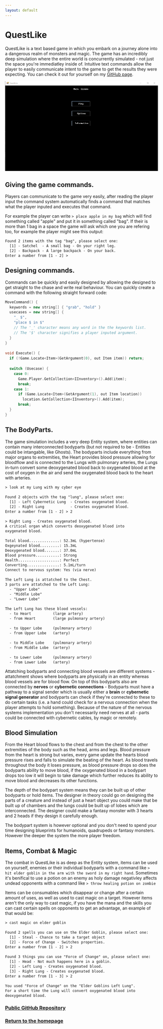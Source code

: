 ```yaml
---
layout: default
---
```


# QuestLike
QuestLike is a text based game in which you embark on a journey alone into a dangerous realm of monsters and magic. The game has an incredibly deep simulation where the entire world is concurrently simulated - not just the space you're immediatley inside of. Intuitive text commands allow the player to easily communicate intent to the game to get the results they were expecting. You can check it out for yourself on my [GitHub page](https://github.com/Liam-Harrison/QuestLike).

![Demonstration](https://raw.githubusercontent.com/Liam-Harrison/Liam-Harrison.github.io/master/Showoff.gif)

## Giving the game commands.
Players can communicate to the game very easily, after reading the player input the command system automatically finds a command that matches what the player inputed and executes that command.

For example the player can write ```> place apple in my bag``` which will find something called "apple" and put it in something called "bag". If their is more than 1 bag in a space the game will ask which one you are refering too, for example the player might see this output:

```
Found 2 items with the tag "bag", please select one:
  [1] - Satchel  - A small bag - On your right leg.
  [2] - Backpack - A large backpack - On your back.
Enter a number from [1 - 2] > 
```

## Designing commands.
Commands can be quickly and easily designed by allowing the designed to get straight to the chase and write real behaviour. You can quickly create a command with the following straight forward code:

```cpp
MoveCommand() {
  keywords = new string[] { "grab", "hold" }
  usecases = new string[] {
    "_ $",
    "place $ in $"
    // The '_' character means any word in the the keywords list.
    // The '$' character signifies a player inputed argument.
  }
}

void Execute() {
  if (!Game.Locate<Item>(GetArgument(0), out Item item)) return;
  
  switch (Usecase) {
    case 0:
      Game.Player.GetCollection<IInventory>().Add(item);
      break;
    case 1:
      if (Game.Locate<Item>(GetArgument(1), out Item location))
        location.GetCollection<IInventory>().Add(item);
      break;
  }
}
```

## The BodyParts.
The game simulation includes a very deep Entity system, where entities can contain many interconnected bodyparts (but not required to be - Entities could be intangable, like Ghosts). The bodyparts include everything from major organs to extremities, the Heart provides blood pressure allowing for bloodflow and is connected to the Lungs with pulmonary arteries, the Lungs in-turn convert some deoxygenated blood back to oxygenated blood at the cost of oxygen in the air and send the oxygenated blood back to the heart with arteries.

```
> look at my Lung with my cyber eye

Found 2 objects with the tag "lung", please select one:
  [1] - Left Cybernetic Lung  - Creates oxygenated blood.
  [2] - Right Lung            - Creates oxygenated blood.
Enter a number from [1 - 2] > 2

> Right Lung - Creates oxygenated blood.
A critical organ which converts deoxygenated blood into 
oxygenated blood.

Total blood..............: 52.3mL (hypertense)
Oxgeynated blood.........: 15.3mL
Deoxygenated blood.......: 37.0mL
Blood pressure...........: Strong
Health...................: Perfect
Converting...............: 5.1mL/turn
Connect to nervous system: Yes (via nerve)

The Left Lung is attatched to the Chest.
3 parts are attatched to the Left Lung:
  - "Upper Lobe"
  - "Middle Lobe"
  - "Lower Lobe"

The Left Lung has these blood vessels:
  - to Heart          (large artery)
  - from Heart        (large pulmonary artery)
  
  - to Upper Lobe     (pulmonary artery)
  - from Upper Lobe   (artery)
  
  - to Middle Lobe    (pulmonary artery)
  - from Middle Lobe  (artery)
  
  - to Lower Lobe     (pulmonary artery)
  - from Lower Lobe   (artery)
```

Attatching bodyparts and connecting blood vessels are different systems - attatchment shows where bodyparts are physically in an entity whereas blood vessels are for blood flow. On top of this bodyparts also are connected by **nerves** or **cybernetic connections** - Bodyparts must have a pathway to a signal sender which is usually either a **brain** or **cybernetic signal generator** and bodyparts can check if they're connected to these to do certain tasks (i.e. a hand could check for a nervous connection when the player attempts to hold something). Because of the nature of the nervous systems implementation you don't necessarily need nerves at all - parts could be connected with cybernetic cables, by magic or remotely.

## Blood Simulation

From the Heart blood flows to the chest and from the chest to the other extremities of the body such as the head, arms and legs. Blood pressure from the heart is strong but varies, every game update the hearts blood pressure rises and falls to simulate the beating of the heart. As blood travels throughout the body it loses pressure, as blood pressure drops so does the bodyparts ability to move blood, if the oxygenated blood in a bodypart drops too low it will begin to take damage which further reduces its ability to move blood and decreases its other functions.

The depth of the bodypart system means they can be built up of other bodyparts or hold items. The designer in theory could go on designing the parts of a creature and instead of just a heart object you could make that be built up of chambers and the lungs could be built up of lobes which are interconnected. The designer could make a fantasy monster with 3 hearts and 2 heads if they design it carefully enough.

The bodypart system is however optional and you don't need to spend your time designing blueprints for humanoids, quadrupeds or fantasy monsters. However the deeper the system the more player freedom.

## Items, Combat & Magic
The combat in QuestLike is as deep as the Entity system, items can be used on yourself, enemies or their individual bodyparts with a command like ```> hit elder goblin in the arm with the sword in my right hand```. Sometimes it's benifical to use a potion on an enemy as holy damage negativley affects undead opponents with a command like ```> throw healing potion on zombie```

Items can be consumables which disappear or change after a certain amount of uses, as well as used to cast magic on a target. However items aren't the only way to cast magic, if you have the mana and the skills you can cast certain spells on opponents to get an advantage, an example of that would be:

```
> cast magic on elder goblin

Found 2 spells you can use on the Elder Goblin, please select one:
  [1] - Steal - Chance to take a target object
  [2] - Force of Change - Switches properties.
Enter a number from [1 - 2] > 2

Found 3 things you can use "Force of Change" on, please select one:
  [1] - Head - Not much happens here in a goblin.
  [2] - Left Lung - Creates oxygenated blood.
  [3] - Right Lung - Creates oxygenated blood.
Enter a number from [1 - 3] > 2

You used "Force of Change" on the "Elder Goblins Left Lung".
For a short time the Lung will convert oxygenated blood into 
deoxygenated blood.
```

### [Public GitHub Repository](https://github.com/Liam-Harrison/QuestLike)

### [Return to the homepage](./)
